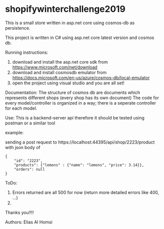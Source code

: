 # shopifywinterchallenge2019
This is a small store written in asp.net core using cosmos-db as persistence.

This project is written in C# using asp.net core latest version and cosmos db.

Running instructions:
1. download and install the asp.net core sdk from https://www.microsoft.com/net/download
2. download and install cosmosdb emulator from https://docs.microsoft.com/en-us/azure/cosmos-db/local-emulator
3. open the project using visual studio and you are all set!

Documentation:
The structure of cosmos db are documents which represents different shops (every shop has its own document)
The code for every model/controller is organized in a way; there is a seperate controller for each model.

Use:
This is a backend-server api therefore it should be tested using postman or a similar tool

example:

sending a post request to https://localhost:44395/api/shop/2223/product
with json body of
```
{
	"id": "2223",
	"products": {"lemons" : {"name": "lemons", "price": 3.14}},
	"orders": null
}
```

ToDo:
1. Errors returned are all 500 for now (return more detailed errors like 400, ...)
2. 

Thanks you!!!!


Authors:
Elias Al Homsi
